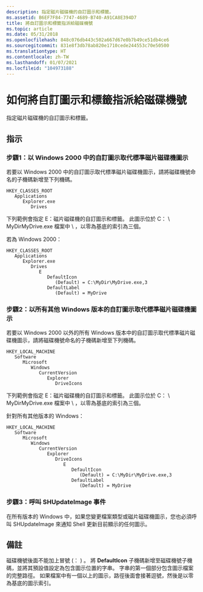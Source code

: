 ```yaml
---
description: 指定磁片磁碟機的自訂圖示和標籤。
ms.assetid: B6EF7F84-7747-4689-B740-A91CA8E394D7
title: 將自訂圖示和標籤指派給磁碟機號
ms.topic: article
ms.date: 05/31/2018
ms.openlocfilehash: 848c076db443c502a667d67e0b7b49ce51db4ce6
ms.sourcegitcommit: 831e8f3db78ab820e1710cede244553c70e50500
ms.translationtype: HT
ms.contentlocale: zh-TW
ms.lasthandoff: 01/07/2021
ms.locfileid: "104973188"
---
```

# <a name="how-to-assign-a-custom-icon-and-label-to-a-drive-letter"></a>如何將自訂圖示和標籤指派給磁碟機號

指定磁片磁碟機的自訂圖示和標籤。

## <a name="instructions"></a>指示

### <a name="step-1-replacing-the-standard-drive-icon-with-a-custom-icon-in-windows-2000"></a>步驟1：以 Windows 2000 中的自訂圖示取代標準磁片磁碟機圖示

若要以 Windows 2000 中的自訂圖示取代標準磁片磁碟機圖示，請將磁碟機號命名的子機碼新增至下列機碼。

```
HKEY_CLASSES_ROOT
   Applications
      Explorer.exe
         Drives
```

下列範例會指定 E：磁片磁碟機的自訂圖示和標籤。 此圖示位於 C： \\ MyDirMyDrive.exe 檔案中 \\ ，以零為基底的索引為三個。

若為 Windows 2000：

```
HKEY_CLASSES_ROOT
   Applications
      Explorer.exe
         Drives
            E
               DefaultIcon
                  (Default) = C:\MyDir\MyDrive.exe,3
               DefaultLabel
                  (Default) = MyDrive
```

### <a name="step-2-replacing-the-standard-drive-icon-with-a-custom-icon-in-all-other-versions-of-windows"></a>步驟2：以所有其他 Windows 版本的自訂圖示取代標準磁片磁碟機圖示

若要以 Windows 2000 以外的所有 Windows 版本中的自訂圖示取代標準磁片磁碟機圖示，請將磁碟機號命名的子機碼新增至下列機碼。

```
HKEY_LOCAL_MACHINE
   Software
      Microsoft
         Windows
            CurrentVersion
               Explorer
                  DriveIcons
```

下列範例會指定 E：磁片磁碟機的自訂圖示和標籤。 此圖示位於 C： \\ MyDirMyDrive.exe 檔案中 \\ ，以零為基底的索引為三個。

針對所有其他版本的 Windows：

```
HKEY_LOCAL_MACHINE
   Software
      Microsoft
         Windows
            CurrentVersion
               Explorer
                  DriveIcons
                     E
                        DefaultIcon
                           (Default) = C:\MyDir\MyDrive.exe,3
                        DefaultLabel
                           (Default) = MyDrive
```

### <a name="step-3-calling-the-shupdateimage-event"></a>步驟3：呼叫 SHUpdateImage 事件

在所有版本的 Windows 中，如果您變更檔案類型或磁片磁碟機圖示，您也必須呼叫 SHUpdateImage 來通知 Shell 更新目前顯示的任何圖示。

## <a name="remarks"></a>備註

磁碟機號後面不能加上冒號 (： ) 。 將 **DefaultIcon** 子機碼新增至磁碟機號子機碼，並將其預設值設定為包含圖示位置的字串。 字串的第一個部分包含圖示檔案的完整路徑。 如果檔案中有一個以上的圖示，路徑後面會接著逗號，然後是以零為基底的圖示索引。

 

 



